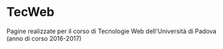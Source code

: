 # TecWeb

Pagine realizzate per il corso di Tecnologie Web dell'Università di Padova (anno di corso 2016-2017)
